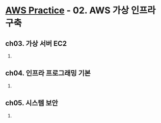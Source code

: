 # [AWS Practice](../readme.md) - 02. AWS 가상 인프라 구축

## ch03. 가상 서버 EC2

1.

## ch04. 인프라 프로그래밍 기본

1.

## ch05. 시스템 보안

1.
